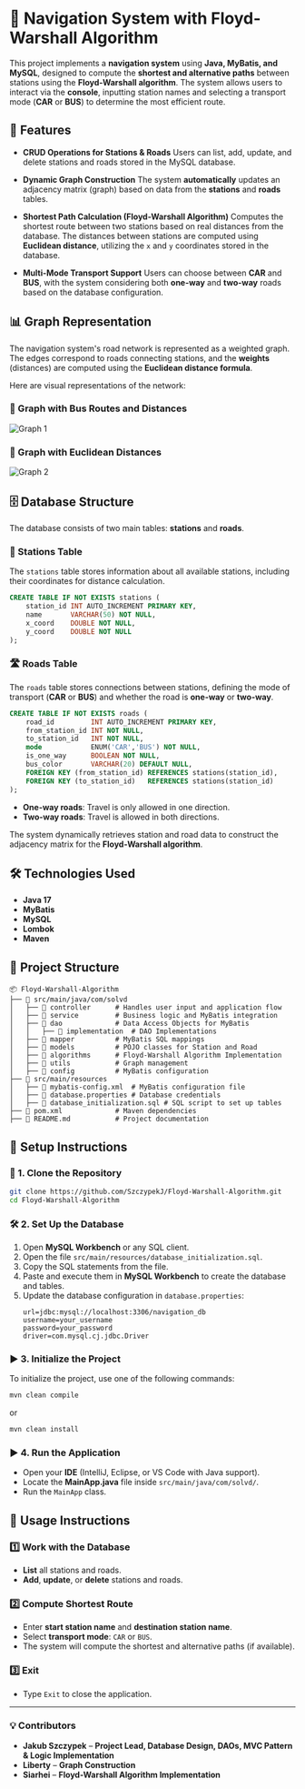 # 🚀 Navigation System with Floyd-Warshall Algorithm

This project implements a **navigation system** using **Java, MyBatis, and MySQL**, designed to compute the **shortest and alternative paths** between stations using the **Floyd-Warshall algorithm**. The system allows users to interact via the **console**, inputting station names and selecting a transport mode (**CAR** or **BUS**) to determine the most efficient route.

## 📌 Features

- **CRUD Operations for Stations & Roads**  Users can list, add, update, and delete stations and roads stored in the MySQL database.

- **Dynamic Graph Construction**  The system **automatically** updates an adjacency matrix (graph) based on data from the **stations** and **roads** tables.

- **Shortest Path Calculation (Floyd-Warshall Algorithm)**  Computes the shortest route between two stations based on real distances from the database. The distances between stations are computed using **Euclidean distance**, utilizing the `x` and `y` coordinates stored in the database.

- **Multi-Mode Transport Support**  Users can choose between **CAR** and **BUS**, with the system considering both **one-way** and **two-way** roads based on the database configuration.

## 📊 Graph Representation

The navigation system's road network is represented as a weighted graph. The edges correspond to roads connecting stations, and the **weights** (distances) are computed using the **Euclidean distance formula**.

Here are visual representations of the network:

### 📌 Graph with Bus Routes and Distances

![Graph 1](project.png)

### 📌 Graph with Euclidean Distances

![Graph 2](project2.png)

## 🗄️ Database Structure

The database consists of two main tables: **stations** and **roads**.

### 📍 Stations Table

The `stations` table stores information about all available stations, including their coordinates for distance calculation.

```sql
CREATE TABLE IF NOT EXISTS stations (
    station_id INT AUTO_INCREMENT PRIMARY KEY,
    name       VARCHAR(50) NOT NULL,
    x_coord    DOUBLE NOT NULL,
    y_coord    DOUBLE NOT NULL
);
```

### 🛣️ Roads Table

The `roads` table stores connections between stations, defining the mode of transport (**CAR** or **BUS**) and whether the road is **one-way** or **two-way**.

```sql
CREATE TABLE IF NOT EXISTS roads (
    road_id         INT AUTO_INCREMENT PRIMARY KEY,
    from_station_id INT NOT NULL,
    to_station_id   INT NOT NULL,
    mode            ENUM('CAR','BUS') NOT NULL,
    is_one_way      BOOLEAN NOT NULL,
    bus_color       VARCHAR(20) DEFAULT NULL,
    FOREIGN KEY (from_station_id) REFERENCES stations(station_id),
    FOREIGN KEY (to_station_id)   REFERENCES stations(station_id)
);
```

- **One-way roads**: Travel is only allowed in one direction.
- **Two-way roads**: Travel is allowed in both directions.

The system dynamically retrieves station and road data to construct the adjacency matrix for the **Floyd-Warshall algorithm**.

## 🛠️ Technologies Used

- **Java 17**
- **MyBatis**
- **MySQL**
- **Lombok**
- **Maven**

## 👤 Project Structure

```
📦 Floyd-Warshall-Algorithm
├── 📂 src/main/java/com/solvd
│   ├── 📅 controller      # Handles user input and application flow
│   ├── 📅 service         # Business logic and MyBatis integration
│   ├── 📅 dao             # Data Access Objects for MyBatis
│   │   ├── 📅 implementation  # DAO Implementations
│   ├── 📅 mapper          # MyBatis SQL mappings
│   ├── 📅 models          # POJO classes for Station and Road
│   ├── 📅 algorithms      # Floyd-Warshall Algorithm Implementation
│   ├── 📅 utils           # Graph management
│   ├── 📅 config          # MyBatis configuration
├── 📂 src/main/resources
│   ├── 📄 mybatis-config.xml  # MyBatis configuration file
│   ├── 📄 database.properties # Database credentials
│   ├── 📄 database_initialization.sql # SQL script to set up tables
├── 📄 pom.xml             # Maven dependencies
├── 📄 README.md           # Project documentation
```

## 🌟 Setup Instructions

### 🔗 1. Clone the Repository

```sh
git clone https://github.com/SzczypekJ/Floyd-Warshall-Algorithm.git
cd Floyd-Warshall-Algorithm
```

### 🛠️ 2. Set Up the Database

1. Open **MySQL Workbench** or any SQL client.
2. Open the file `src/main/resources/database_initialization.sql`.
3. Copy the SQL statements from the file.
4. Paste and execute them in **MySQL Workbench** to create the database and tables.
5. Update the database configuration in `database.properties`:
   ```
   url=jdbc:mysql://localhost:3306/navigation_db
   username=your_username
   password=your_password
   driver=com.mysql.cj.jdbc.Driver
   ```

### ▶️ 3. Initialize the Project

To initialize the project, use one of the following commands:

```sh
mvn clean compile
```

or

```sh
mvn clean install
```

### ▶️ 4. Run the Application

- Open your **IDE** (IntelliJ, Eclipse, or VS Code with Java support).
- Locate the **MainApp.java** file inside `src/main/java/com/solvd/`.
- Run the `MainApp` class.

## 🔄 Usage Instructions

### 1️⃣ Work with the Database

- **List** all stations and roads.
- **Add**, **update**, or **delete** stations and roads.

### 2️⃣ Compute Shortest Route

- Enter **start station name** and **destination station name**.
- Select **transport mode**: `CAR` or `BUS`.
- The system will compute the shortest and alternative paths (if available).

### 3️⃣ Exit

- Type `Exit` to close the application.

---

### 💡 Contributors

- **Jakub Szczypek** – **Project Lead, Database Design, DAOs, MVC Pattern & Logic Implementation**
- **Liberty** – **Graph Construction**
- **Siarhei** – **Floyd-Warshall Algorithm Implementation**

